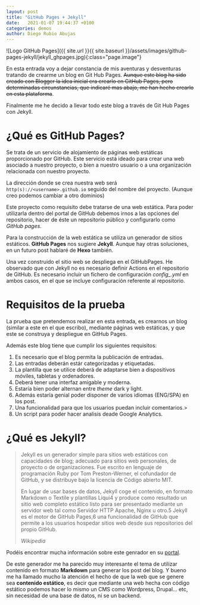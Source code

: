 ```yaml
---
layout: post
title: "GitHub Pages + Jekyll"
date:   2021-01-07 19:44:37 +0100
categories: demos
author: Diego Rubio Abujas
---
```


![Logo GitHub Pages]({{ site.url }}{{ site.baseurl }}/assets/images/github-pages-jekyll/jekyll_ghpages.jpg){:class="page.image"}

En esta entrada voy a dejar constancia de mis aventuras y desventuras tratando de crearme un blog en Git Hub Pages. ~~Aunque este blog ha sido creado con Blogger la idea inicial era crearlo en GitHub Pages, pero determinadas circunstancias, que indicaré mas abajo, me han hecho crearlo en esta plataforma~~.

Finalmente me he decido a llevar todo este blog a través de Git Hub Pages con Jekyll.

# ¿Qué es GitHub Pages?
Se trata de un servicio de alojamiento de páginas web estáticas proporcionado por GitHub. Este servicio está ideado para crear una web asociado a nuestro proyecto, o bien a nuestro usuario o a una organización relacionada con nuestro proyecto.

La dirección donde se crea nuestra web será `http(s)://<username>.github.io` seguido del nombre del proyecto. 
(Aunque creo podemos cambiar a otro dominios)

Este proyecto como requisito debe tratarse de una web estática. Para poder utilizarla dentro del portal de GitHub debemos irnos a las opciones del repositorio, hacer de éste un repositorio público y configurarlo como *GitHub pages*.

Para la construcción de la web estática se utiliza un generador de sitios estáticos. **GitHub Pages** nos sugiere **Jekyll**. 
Aunque hay otras soluciones, en un futuro post hablaré de **Hexo** también.

Una vez construido el sitio web se despliega en el GitHubPages. He observado que con Jekyll no es necesario definir Actions en el repositorio de GitHub. Es necesario incluir un fichero de configuración *config_.yml* en ambos casos, en el que se incluye configuración referente al repositorio.

# Requisitos de la prueba
La prueba que pretendemos realizar en esta entrada, es crearnos un blog (similar a este en el que escribo), mediante páginas web estáticas, y que este se construya y despliegue en GitHub Pages.

Además este blog tiene que cumplir los siguientes requisitos:

1. Es necesario que el blog permita la publicación de entradas.
2. Las entradas deberán estár categorizadas y etiquetadas.
3. La plantilla que se utilice deberá de adaptarse bien a dispositivos móviles, tabletas y ordenadores.
4. Deberá tener una interfaz amigable y moderna.
5. Estaría bien poder alternan entre *theme* dark y light.
6. Además estaría genial poder disponer de varios idiomas (ENG/SPA) en los post.
7. Una funcionalidad para que los usuarios puedan incluir comentarios.>
8. Un script para poder hacer analisis deade Google Analytics.

# ¿Qué es Jekyll?
> Jekyll es un generador simple para sitios web estáticos con capacidades de blog; adecuado para sitios web personales, de proyecto o de organizaciones. Fue escrito en lenguaje de programación Ruby por Tom Preston-Werner, el cofundador de GitHub, y se distribuye bajo la licencia de Código abierto MIT.
> 
>En lugar de usar bases de datos, Jekyll coge el contenido, en formato Markdown o Textile y plantillas Liqui4​ y produce como resultado un sitio web completo estático listo para ser presentado mediante un servidor web tal como Servidor HTTP Apache, Nginx u otro.5​ Jekyll es el motor de GitHub Pages,6​ una funcionalidad de GitHub que permite a los usuarios hospedar sitios web desde sus repositorios del propio GitHub.
>
> <cite>Wikipedia</cite>

Podéis encontrar mucha información sobre este genrador en su [portal](https://jekyllrb.com/).

De este generador me ha parecido muy interesante el tema de utilizar contenido en formato **Markdown** para generar los post del blog. Y bueno me ha llamado mucho la atención el hecho de que la web que se genere sea **contenido estático**, es decir que mediante una web hecha con código estático podemos hacer lo mismo un CMS como Wordpress, Drupal... etc, sin necesidad de una base de datos, ni se un backend. 
